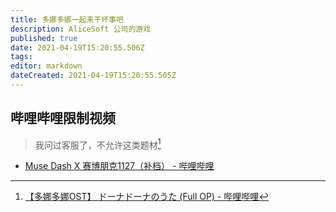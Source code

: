 ```yaml
---
title: 多娜多娜一起来干坏事吧
description: AliceSoft 公司的游戏
published: true
date: 2021-04-19T15:20:55.506Z
tags:
editor: markdown
dateCreated: 2021-04-19T15:20:55.505Z
---
```


## 哔哩哔哩限制视频

> 我问过客服了，不允许这类题材[^bl_ct]

[^bl_ct]: [【多娜多娜OST】 ドーナドーナのうた (Full OP) - 哔哩哔哩](https://archive.is/NvJWP "https://www.bilibili.com/video/BV1Z541137Va")

+ [Muse Dash X 赛博朋克1127（补档） - 哔哩哔哩](https://archive.is/FiDAH "https://www.bilibili.com/video/BV1Tt4y1Y7ei")
